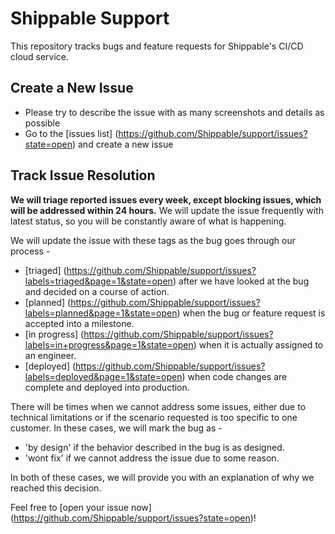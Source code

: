Shippable Support
=================

This repository tracks bugs and feature requests for Shippable's CI/CD cloud service.

Create a New Issue 
------------

* Please try to describe the issue with as many screenshots and details as possible
* Go to the [issues list] (https://github.com/Shippable/support/issues?state=open) and create a new issue


Track Issue Resolution 
------------

**We will triage reported issues every week, except blocking issues, which will be addressed within 24 hours.** We will update the issue frequently with latest status, so you will be constantly aware of what is happening. 

We will update the issue with these tags as the bug goes through our process -
* [triaged] (https://github.com/Shippable/support/issues?labels=triaged&page=1&state=open) after we have looked at the bug and decided on a course of action.
* [planned] (https://github.com/Shippable/support/issues?labels=planned&page=1&state=open) when the bug or feature request is accepted into a milestone.
* [in progress] (https://github.com/Shippable/support/issues?labels=in+progress&page=1&state=open) when it is actually assigned to an engineer. 
* [deployed] (https://github.com/Shippable/support/issues?labels=deployed&page=1&state=open) when code changes are complete and deployed into production.

There will be times when we cannot address some issues, either due to technical limitations or if the scenario requested is too specific to one customer. In these cases, we will mark the bug as -
* 'by design' if the behavior described in the bug is as designed.
* 'wont fix' if we cannot address the issue due to some reason.

In both of these cases, we will provide you with an explanation of why we reached this decision.

Feel free to [open your issue now] (https://github.com/Shippable/support/issues?state=open)!
